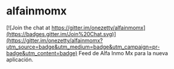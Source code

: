 # alfainmomx

[![Join the chat at https://gitter.im/onezetty/alfainmomx](https://badges.gitter.im/Join%20Chat.svg)](https://gitter.im/onezetty/alfainmomx?utm_source=badge&utm_medium=badge&utm_campaign=pr-badge&utm_content=badge)
Feed de Alfa Inmo Mx para la nueva aplicación. 
